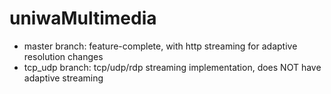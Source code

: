 # uniwaMultimedia
- master branch: feature-complete, with http streaming for adaptive resolution changes
- tcp_udp branch: tcp/udp/rdp streaming implementation, does NOT have adaptive streaming
